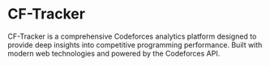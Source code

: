 # CF-Tracker
CF-Tracker is a comprehensive Codeforces analytics platform designed to provide deep insights into competitive programming performance. Built with modern web technologies and powered by the Codeforces API.
